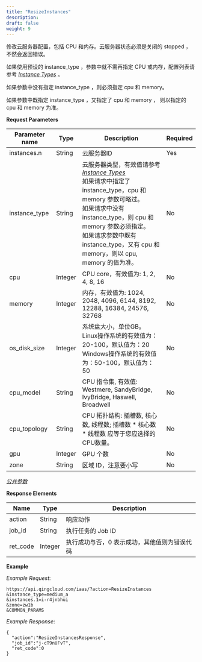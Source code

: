 ```yaml
---
title: "ResizeInstances"
description: 
draft: false
weight: 9
---
```


修改云服务器配置，包括 CPU 和内存。云服务器状态必须是关闭的 stopped ，不然会返回错误。

如果使用预设的 instance_type ，参数中就不需再指定 CPU 或内存，配置列表请参考 [_Instance Types_](../../../common/instance_type/) 。

如果参数中没有指定 instance_type ，则必须指定 cpu 和 memory。

如果参数中既指定 instance_type ，又指定了 cpu 和 memory ， 则以指定的 cpu 和 memory 为准。

**Request Parameters**

| Parameter name | Type | Description | Required |
| --- | --- | --- | --- |
| instances.n | String | 云服务器ID | Yes |
| instance_type | String | 云服务器类型，有效值请参考 [_Instance Types_](../../../common/instance_type/)<br/>如果请求中指定了 instance_type，cpu 和 memory 参数可略过。<br/>如果请求中没有 instance_type，则 cpu 和 memory 参数必须指定。<br/>如果请求参数中既有 instance_type，又有 cpu 和 memory，则以 cpu, memory 的值为准。 | No |
| cpu | Integer | CPU core，有效值为: 1, 2, 4, 8, 16 | No |
| memory | Integer | 内存，有效值为: 1024, 2048, 4096, 6144, 8192, 12288, 16384, 24576, 32768 | No |
| os_disk_size | Integer | 系统盘大小，单位GB。<br>Linux操作系统的有效值为：20-100，默认值为：20<br>Windows操作系统的有效值为：50-100，默认值为：50 | No |
| cpu_model | String | CPU 指令集, 有效值: Westmere, SandyBridge, IvyBridge, Haswell, Broadwell | No |
| cpu_topology | String | CPU 拓扑结构: 插槽数, 核心数, 线程数; 插槽数 * 核心数 * 线程数 应等于您应选择的CPU数量。 | No |
| gpu | Integer | GPU 个数 | No |
| zone | String | 区域 ID，注意要小写 | No |

[_公共参数_](../../../parameters/)

**Response Elements**

| Name | Type | Description |
| --- | --- | --- |
| action | String | 响应动作 |
| job_id | String | 执行任务的 Job ID |
| ret_code | Integer | 执行成功与否，0 表示成功，其他值则为错误代码 |

**Example**

_Example Request_:

```
https://api.qingcloud.com/iaas/?action=ResizeInstances
&instance_type=medium_a
&instances.1=i-r4jnbhui
&zone=zw1b
&COMMON_PARAMS
```

_Example Response_:

```
{
  "action":"ResizeInstancesResponse",
  "job_id":"j-cT9nUFvT",
  "ret_code":0
}
```

